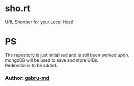 # sho.rt
URL Shortner for your Local Host!

# PS
The repository is just initialised and is still been worked upon.<br>
mongoDB will be used to save and store UIDs.<br>
Redirector is to be added.


### Author:  [gabru-md](https://github.com/gabru-md)
